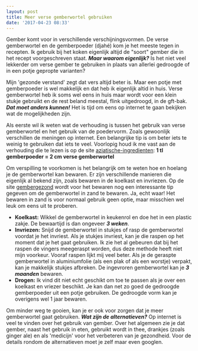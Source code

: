 ```yaml
---
layout: post
title: Meer verse gemberwortel gebruiken
date: '2017-04-23 08:33'
---
```


Gember komt voor in verschillende verschijningsvormen. De verse gemberwortel en de gemberpoeder (djahé) kom je het meeste tegen in recepten. Ik gebruik bij het koken eigenlijk altijd de "soort" gember die in het recept voorgeschreven staat. ***Maar waarom eigenlijk?*** Is het niet veel lekkerder om verse gember te gebruiken in plaats van allerlei gedroogde of in een potje gepropte varianten?  

Mijn 'gezonde verstand' zegt dat vers altijd beter is. Maar een potje met gemberpoeder is wel makkelijk en dat heb ik eigenlijk altid in huis. Verse gemberwortel heb ik soms wel eens in huis maar wordt voor een klein stukje gebruikt en de rest beland meestal, flink uitgedroogd, in de gft-bak. ***Dat moet anders kunnen!*** Het is tijd om eens op internet te gaan bekijken wat de mogelijkheden zijn.

Als eerste wil ik weten wat de verhouding is tussen het gebruik van verse gemberwortel en het gebruik van de poedervorm. Zoals gewoonlijk verschillen de meningen op internet. Een belangrijke tip is om beter iets te weinig te gebruiken dat iets te veel. Voorlopig houd ik me vast aan de verhouding die te lezen is op de site [aziatische-ingredienten]:
**1 tl gemberpoeder = 2 cm verse gemberwortel**

Om verspilling te voorkomen is het belangrijk om te weten hoe en hoelang je de gemberwortel kan bewaren. Er zijn verschillende manieren die eigenlijk al bekend zijn, zoals bewaren in de koelkast en invriezen. Op de site [gembergezond] wordt voor het bewaren nog een interessante tip gegeven om de gemberwortel in zand te bewaren. Ja, echt waar! Het bewaren in zand is voor normaal gebruik geen optie, maar misschien wel leuk om eens uit te proberen.  
- **Koelkast:** Wikkel de gemberwortel in keukenrol en doe het in een plastic zakje. De bewaartijd is dan ongeveer ***3 weken***.  
- **Invriezen:** Snijd de gemberwortel in stukjes of rasp de gemberwortel voordat je het invriest. Als je stukjes invriest, kan je die raspen op het moment dat je het gaat gebruiken. Ik zie het al gebeuren dat bij het raspen de vingers meegeraspt worden, dus deze methode heeft niet mijn voorkeur. Vooraf raspen lijkt mij veel beter. Als je de geraspte gemberwortel in aluminiumfolie (als een plak of als een worstje) verpakt, kan je makkelijk stukjes afbreken. De ingevroren gemberwortel kan je ***3 maanden*** bewaren.  
- **Drogen:** Ik vind dit niet echt geschikt om toe te passen als je over een koelkast en vriezer beschikt. Je kan dan net zo goed de gedroogde gemberpoeder uit een potje gebruiken. De gedroogde vorm kan je overigens wel 1 jaar bewaren.

Om minder weg te gooien, kan je er ook voor zorgen dat je meer gemberwortel gaat gebruiken. ***Wat zijn de alternatieven?*** Op internet is veel te vinden over het gebruik van gember. Over het algemeen zie je dat gember, naast het gebruik in eten, gebruikt wordt in thee, drankjes (zoals ginger ale) en als 'medicijn' voor het verbeteren van je gezondheid. Voor de details rondom de alternatieven moet je zelf maar even googlen.

[comment]: # (Bronnen gebruikt in het document)
[aziatische-ingredienten]:http://www.aziatische-ingredienten.nl/tag/gember/ "www.aziatische-ingredienten.nl/tag/gember/"
[gembergezond]: http://www.gembergezond.nl/gember-bewaren/ "www.gembergezond.nl/gember-bewaren/"
